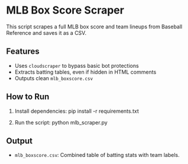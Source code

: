 # MLB Box Score Scraper

This script scrapes a full MLB box score and team lineups from Baseball Reference and saves it as a CSV.

## Features
- Uses `cloudscraper` to bypass basic bot protections
- Extracts batting tables, even if hidden in HTML comments
- Outputs clean `mlb_boxscore.csv`

## How to Run
1. Install dependencies:
pip install -r requirements.txt

2. Run the script:
python mlb_scraper.py

## Output
- `mlb_boxscore.csv`: Combined table of batting stats with team labels.